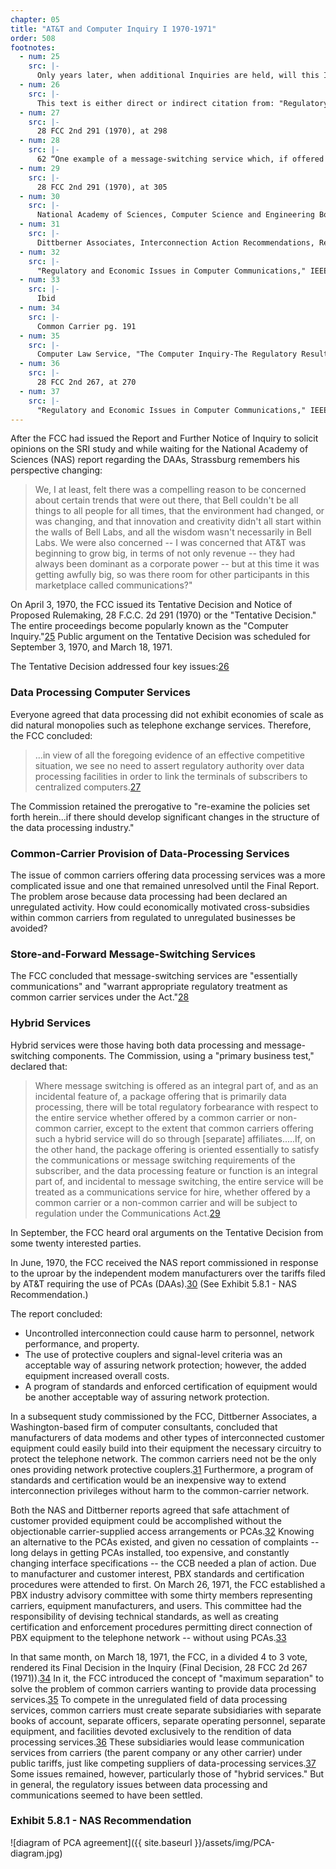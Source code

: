```yaml
---
chapter: 05
title: "AT&T and Computer Inquiry I 1970-1971"
order: 508
footnotes:
  - num: 25
    src: |-
      Only years later, when additional Inquiries are held, will this Inquiry be referred to as Computer Inquiry I.
  - num: 26
    src: |- 
      This text is either direct or indirect citation from: "Regulatory and Economic Issues in Computer Communications," IEEE vol. 60, pp 1257-1261 November 1972.
  - num: 27
    src: |- 
      28 FCC 2nd 291 (1970), at 298
  - num: 28
    src: |- 
      62 “One example of a message-switching service which, if offered on a commercial basis to the public at large would, under the Commission's present rules, have to operate as a common carrier, is the computer network of the Advanced Research Projects Agency (ARPA).” See Chapter 5 for the history of the ARPA network.
  - num: 29
    src: |- 
      28 FCC 2nd 291 (1970), at 305
  - num: 30
    src: |-
      National Academy of Sciences, Computer Science and Engineering Board, A Technical Analysis of the Common Carrier/User Interconnections Area, Rep. to the FCC, June 1970
  - num: 31
    src: |- 
      Dittberner Associates, Interconnection Action Recommendations, Rep. to the FCC, Sept. 1970
  - num: 32
    src: |- 
      "Regulatory and Economic Issues in Computer Communications," IEEE vol. 60, pp 1257-1261 November 1972.
  - num: 33
    src: |- 
      Ibid
  - num: 34
    src: |- 
      Common Carrier pg. 191
  - num: 35
    src: |-
      Computer Law Service, "The Computer Inquiry-The Regulatory Results," Bernard Strassburg, Callaghan & CO, 1973, pgs 2-3: "Thus, the commission invoked the doctrine of 'maximum separation' by which to insure that the regulated activities of the carrier are in no way commingled with any of its non regulated activities involving data processing... Essentially, the degree of separation required by the commission was premised on the following regulatory concerns: (1) that the sale of data processing services by carriers should not adversely affect the provision of efficient and economic common carrier services; (2) that the costs related to the furnishing of such data processing services should not be passed on, directly or indirectly, to the users of common carrier services; (3) that revenues derived from common carrier services should not be used to subsidize any data processing services; (4) that the furnishing of such data processing services by carriers should not inhibit free and fair competition between communication common carriers and data processing companies or otherwise involve practices contrary to the policies and prohibitions of the antitrust laws."
  - num: 36
    src: |- 
      28 FCC 2nd 267, at 270
  - num: 37
    src: |- 
      "Regulatory and Economic Issues in Computer Communications," IEEE vol. 60, pp 1257-1261 November 1972.
---
```


After the FCC had issued the Report and Further Notice of Inquiry to solicit opinions on the SRI study and while waiting for the National Academy of Sciences (NAS) report regarding the DAAs, Strassburg remembers his perspective changing:

>We, I at least, felt there was a compelling reason to be concerned about certain trends that were out there, that Bell couldn't be all things to all people for all times, that the environment had changed, or was changing, and that innovation and creativity didn't all start within the walls of Bell Labs, and all the wisdom wasn't necessarily in Bell Labs. We were also concerned -- I was concerned that AT&T was beginning to grow big, in terms of not only revenue -- they had always been dominant as a corporate power -- but at this time it was getting awfully big, so was there room for other participants in this marketplace called communications?"

On April 3, 1970, the FCC issued its Tentative Decision and Notice of Proposed Rulemaking, 28 F.C.C. 2d 291 (1970) or the "Tentative Decision." The entire proceedings become popularly known as the "Computer Inquiry."<a name="fnloc25" href="#fn25">25</a>  Public argument on the Tentative Decision was scheduled for September 3, 1970, and March 18, 1971.

The Tentative Decision addressed four key issues:<a name="fnloc26" href="#fn26">26</a>

### Data Processing Computer Services

Everyone agreed that data processing did not exhibit economies of scale as did natural monopolies such as telephone exchange services. Therefore, the FCC concluded:

>...in view of all the foregoing evidence of an effective competitive situation, we see no need to assert regulatory authority over data processing facilities in order to link the terminals of subscribers to centralized computers.<a name="fnloc27" href="#fn27">27</a> 

The Commission retained the prerogative to "re-examine the policies set forth herein...if there should develop significant changes in the structure of the data processing industry."

### Common-Carrier Provision of Data-Processing Services

The issue of common carriers offering data processing services was a more complicated issue and one that remained unresolved until the Final Report. The problem arose because data processing had been declared an unregulated activity. How could economically motivated cross-subsidies within common carriers from regulated to unregulated businesses be avoided?

### Store-and-Forward Message-Switching Services

The FCC concluded that message-switching services are "essentially communications" and "warrant appropriate regulatory treatment as common carrier services under the Act."<a name="fnloc28" href="#fn28">28</a>

### Hybrid Services

Hybrid services were those having both data processing and message-switching components. The Commission, using a "primary business test," declared that:

>Where message switching is offered as an integral part of, and as an incidental feature of, a package offering that is primarily data processing, there will be total regulatory forbearance with respect to the entire service whether offered by a common carrier or non-common carrier, except to the extent that common carriers offering such a hybrid service will do so through [separate] affiliates.....If, on the other hand, the package offering is oriented essentially to satisfy the communications or message switching requirements of the subscriber, and the data processing feature or function is an integral part of, and incidental to message switching, the entire service will be treated as a communications service for hire, whether offered by a common carrier or a non-common carrier and will be subject to regulation under the Communications Act.<a name="fnloc29" href="#fn29">29</a>

In September, the FCC heard oral arguments on the Tentative Decision from some twenty interested parties.

In June, 1970, the FCC received the NAS report commissioned in response to the uproar by the independent modem manufacturers over the tariffs filed by AT&T requiring the use of PCAs (DAAs).<a name="fnloc30" href="#fn30">30</a> (See Exhibit 5.8.1  - NAS Recommendation.) 

The report concluded:

- Uncontrolled interconnection could cause harm to personnel, network performance, and property.
- The use of protective couplers and signal-level criteria was an acceptable way of assuring network protection; however, the added equipment increased overall costs.
- A program of standards and enforced certification of equipment would be another acceptable way of assuring network protection.

In a subsequent study commissioned by the FCC, Dittberner Associates, a Washington-based firm of computer consultants, concluded that manufacturers of data modems and other types of interconnected customer equipment could easily build into their equipment the necessary circuitry to protect the telephone network. The common carriers need not be the only ones providing network protective couplers.<a name="fnloc31" href="#fn31">31</a>  Furthermore, a program of standards and certification would be an inexpensive way to extend interconnection privileges without harm to the common-carrier network.

Both the NAS and Dittberner reports agreed that safe attachment of customer provided equipment could be accomplished without the objectionable carrier-supplied access arrangements or PCAs.<a name="fnloc32" href="#fn32">32</a>  Knowing an alternative to the PCAs existed, and given no cessation of complaints -- long delays in getting PCAs installed, too expensive, and constantly changing interface specifications -- the CCB needed a plan of action. Due to manufacturer and customer interest, PBX standards and certification procedures were attended to first. On March 26, 1971, the FCC established a PBX industry advisory committee with some thirty members representing carriers, equipment manufacturers, and users. This committee had the responsibility of devising technical standards, as well as creating certification and enforcement procedures permitting direct connection of PBX equipment to the telephone network -- without using PCAs.<a name="fnloc33" href="#fn33">33</a>

In that same month, on March 18, 1971, the FCC, in a divided 4 to 3 vote, rendered its Final Decision in the Inquiry (Final Decision, 28 FCC 2d 267 (1971)).<a name="fnloc34" href="#fn34">34</a>  In it, the FCC introduced the concept of  "maximum separation" to solve the problem of common carriers wanting to provide data processing services.<a name="fnloc35" href="#fn35">35</a>  To compete in the unregulated field of data processing services, common carriers must create separate subsidiaries with separate books of account, separate officers, separate operating personnel, separate equipment, and facilities devoted exclusively to the rendition of data processing services.<a name="fnloc36" href="#fn36">36</a>  These subsidiaries would lease communication services from carriers (the parent company or any other carrier) under public tariffs, just like competing suppliers of data-processing services.<a name="fnloc37" href="#fn37">37</a>  Some issues remained, however, particularly those of "hybrid services." But in general, the regulatory issues between data processing and communications seemed to have been settled.

### Exhibit 5.8.1 - NAS Recommendation

![diagram of PCA agreement]({{ site.baseurl }}/assets/img/PCA-diagram.jpg)